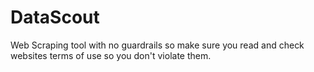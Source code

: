 # DataScout
Web Scraping tool with no guardrails so make sure you read and check websites terms of use so you don't violate them.
